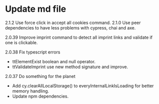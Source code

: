 # Update md file
2.1.2
Use force click in accept all cookies command.
2.1.0
Use peer dependencies to have less problems with cypress, chai and axe.

2.0.39
Improve imprint command to detect all imprint links and validate if one is clickable.

2.0.38
Fix typescript errors

- ttElementExist boolean and null operator.
- ttValidateImprint use new method signature and improve.

2.0.37
Do something for the planet

- Add cy.clearAllLocalStorage() to everyInternalLinkIsLoading for better memory handling.
- Update npm dependencies.
